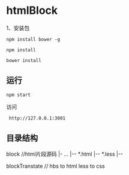 # htmlBlock


1、安装包
```
npm install bower -g

npm install

bower install

```

## 运行
```
npm start
```
访问
```
 http://127.0.0.1:3001
```

## 目录结构
  block      //html片段源码
   |- ...
      |--  *.html
      |--  *.less
   |--
   
  blockTranstate   // hbs to html   less to css
  
